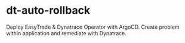 # dt-auto-rollback
Deploy EasyTrade &amp; Dynatrace Operator with ArgoCD. Create problem within application and remediate with Dynatrace.
